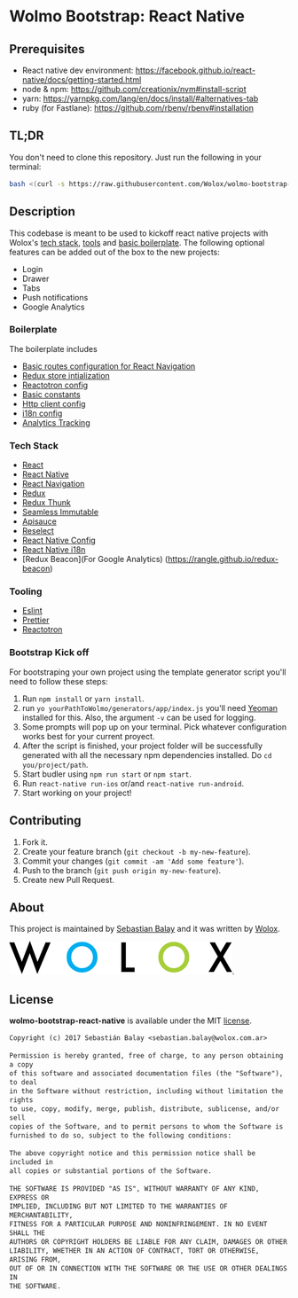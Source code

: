 # Wolmo Bootstrap: React Native

## Prerequisites
* React native dev environment: https://facebook.github.io/react-native/docs/getting-started.html
* node & npm: https://github.com/creationix/nvm#install-script
* yarn: https://yarnpkg.com/lang/en/docs/install/#alternatives-tab
* ruby (for Fastlane): https://github.com/rbenv/rbenv#installation

## TL;DR

You don't need to clone this repository. Just run the following in your terminal:

```bash
bash <(curl -s https://raw.githubusercontent.com/Wolox/wolmo-bootstrap-react-native/master/run.sh)
```

## Description

This codebase is meant to be used to kickoff react native projects with Wolox's [tech stack](#tech-stack), [tools](#tooling) and [basic boilerplate](#boilerplate).
The following optional features can be added out of the box to the new projects:

* Login
* Drawer
* Tabs
* Push notifications
* Google Analytics

### Boilerplate

The boilerplate includes

* [Basic routes configuration for React Navigation](/generators/app/templates/src/screens.ejs)
* [Redux store intialization](/generators/app/templates/src/redux/store.ejs)
* [Reactotron config](/generators/app/templates/src/config/reactotronConfig.ejs)
* [Basic constants](/generators/app/templates/src/constants)
* [Http client config](/generators/app/templates/src/config/api.js)
* [i18n config](/generators/app/templates/src/config/i18n.js)
* [Analytics Tracking](/generators/app/templates/src/redux/middlewares/analyticsMiddleware.js)

### Tech Stack

* [React](https://facebook.github.io/react/)
* [React Native](https://facebook.github.io/react-native/)
* [React Navigation](https://reactnavigation.org/)
* [Redux](http://redux.js.org/)
* [Redux Thunk](https://github.com/gaearon/redux-thunk)
* [Seamless Immutable](https://github.com/rtfeldman/seamless-immutable)
* [Apisauce](https://github.com/skellock/apisauce)
* [Reselect](https://github.com/reactjs/reselect)
* [React Native Config](https://github.com/luggit/react-native-config)
* [React Native i18n](https://github.com/AlexanderZaytsev/react-native-i18n)
* [Redux Beacon](For Google Analytics) (https://rangle.github.io/redux-beacon)

### Tooling

* [Eslint](http://eslint.org/)
* [Prettier](https://github.com/prettier/prettier)
* [Reactotron](https://github.com/infinitered/reactotron)

### Bootstrap Kick off

For bootstraping your own project using the template generator script you'll need to follow these steps:

1. Run `npm install` or `yarn install`.
2. run `yo yourPathToWolmo/generators/app/index.js` you'll need [Yeoman](https://yeoman.io/learning/index.html) installed for this. Also, the argument `-v` can be used for logging.
3. Some prompts will pop up on your terminal. Pick whatever configuration works best for your current proyect.
4. After the script is finished, your project folder will be successfully generated with all the necessary npm dependencies installed. Do `cd you/project/path`.
5. Start budler using `npm run start` or `npm start`.
6. Run `react-native run-ios` or/and `react-native run-android`.
7. Start working on your project!

## Contributing

1. Fork it.
2. Create your feature branch (`git checkout -b my-new-feature`).
3. Commit your changes (`git commit -am 'Add some feature'`).
4. Push to the branch (`git push origin my-new-feature`).
5. Create new Pull Request.

## About

This project is maintained by [Sebastian Balay](https://github.com/sbalay) and it was written by [Wolox](http://www.wolox.com.ar).

![Wolox](https://raw.githubusercontent.com/Wolox/press-kit/master/logos/logo_banner.png).

## License

**wolmo-bootstrap-react-native** is available under the MIT [license](LICENSE).

    Copyright (c) 2017 Sebastián Balay <sebastian.balay@wolox.com.ar>

    Permission is hereby granted, free of charge, to any person obtaining a copy
    of this software and associated documentation files (the "Software"), to deal
    in the Software without restriction, including without limitation the rights
    to use, copy, modify, merge, publish, distribute, sublicense, and/or sell
    copies of the Software, and to permit persons to whom the Software is
    furnished to do so, subject to the following conditions:

    The above copyright notice and this permission notice shall be included in
    all copies or substantial portions of the Software.

    THE SOFTWARE IS PROVIDED "AS IS", WITHOUT WARRANTY OF ANY KIND, EXPRESS OR
    IMPLIED, INCLUDING BUT NOT LIMITED TO THE WARRANTIES OF MERCHANTABILITY,
    FITNESS FOR A PARTICULAR PURPOSE AND NONINFRINGEMENT. IN NO EVENT SHALL THE
    AUTHORS OR COPYRIGHT HOLDERS BE LIABLE FOR ANY CLAIM, DAMAGES OR OTHER
    LIABILITY, WHETHER IN AN ACTION OF CONTRACT, TORT OR OTHERWISE, ARISING FROM,
    OUT OF OR IN CONNECTION WITH THE SOFTWARE OR THE USE OR OTHER DEALINGS IN
    THE SOFTWARE.
